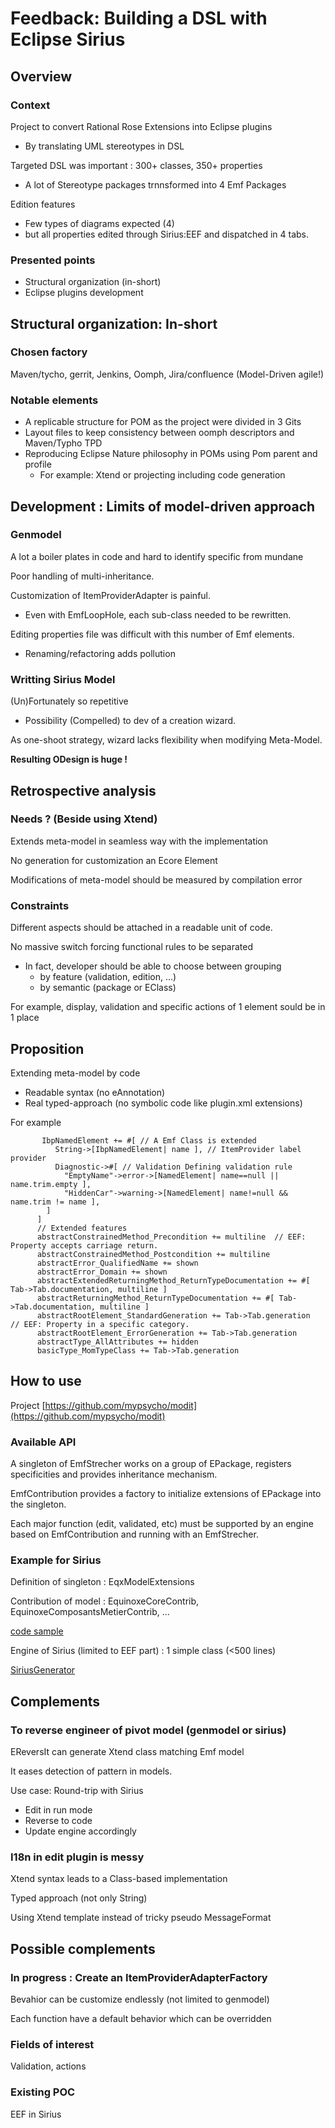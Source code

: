 # Feedback: Building a DSL with Eclipse Sirius 
## Overview
### Context

Project to convert Rational Rose Extensions into Eclipse plugins

- By translating UML stereotypes in DSL

Targeted DSL was important : 300+ classes, 350+ properties

- A lot of Stereotype packages trnnsformed into 4 Emf Packages

Edition features
- Few types of diagrams expected (4)  
- but all properties edited through Sirius:EEF and dispatched in 4 tabs.

### Presented points
- Structural organization (in-short)
- Eclipse plugins development


## Structural organization: In-short
### Chosen factory
Maven/tycho, gerrit, Jenkins, Oomph, Jira/confluence (Model-Driven agile!)

### Notable elements
- A replicable structure for POM as the project were divided in 3 Gits
- Layout files to keep consistency between oomph descriptors and Maven/Typho TPD
- Reproducing Eclipse Nature philosophy in POMs using Pom parent and profile
  - For example: Xtend or projecting including code generation

## Development : Limits of model-driven approach
### Genmodel
A lot a boiler plates in code and hard to identify specific from mundane

Poor handling of multi-inheritance.

Customization of ItemProviderAdapter is painful.
- Even with EmfLoopHole, each sub-class needed to be rewritten.

Editing properties file was difficult with this number of Emf elements.
- Renaming/refactoring adds pollution

### Writting Sirius Model
(Un)Fortunately so repetitive 
- Possibility (Compelled) to dev of a creation wizard.

As one-shoot strategy, wizard lacks flexibility when modifying Meta-Model.

**Resulting ODesign is huge !**

## Retrospective analysis
### Needs ? (Beside using Xtend)
Extends meta-model in seamless way with the implementation

No generation for customization an Ecore Element

Modifications of meta-model should be measured by compilation error

### Constraints

Different aspects should be attached in a readable unit of code. 

No massive switch forcing functional rules to be separated

- In fact, developer should be able to choose between grouping 
  - by feature (validation, edition, ...)
  - by semantic (package or EClass) 

For example, display, validation and specific actions of 1 element sould be in 1 place

## Proposition
Extending meta-model by code
- Readable syntax (no eAnnotation)
- Real typed-approach (no symbolic code like plugin.xml extensions)

For example
```xtend
       IbpNamedElement += #[ // A Emf Class is extended
          String->[IbpNamedElement| name ], // ItemProvider label provider
          Diagnostic->#[ // Validation Defining validation rule
            "EmptyName"->error->[NamedElement| name==null || name.trim.empty ],
            "HiddenCar"->warning->[NamedElement| name!=null && name.trim != name ],
        ]
      ]
      // Extended features
      abstractConstrainedMethod_Precondition += multiline  // EEF: Property accepts carriage return.
      abstractConstrainedMethod_Postcondition += multiline
      abstractError_QualifiedName += shown
      abstractError_Domain += shown
      abstractExtendedReturningMethod_ReturnTypeDocumentation += #[ Tab->Tab.documentation, multiline ]
      abstractReturningMethod_ReturnTypeDocumentation += #[ Tab->Tab.documentation, multiline ]
      abstractRootElement_StandardGeneration += Tab->Tab.generation  // EEF: Property in a specific category.
      abstractRootElement_ErrorGeneration += Tab->Tab.generation
      abstractType_AllAttributes += hidden
      basicType_MomTypeClass += Tab->Tab.generation
```


## How to use
Project [https://github.com/mypsycho/modit](https://github.com/mypsycho/modit)

### Available API 

A singleton of EmfStrecher works on a group of EPackage, registers specificities and provides inheritance mechanism.

EmfContribution provides a factory to initialize extensions of EPackage into the singleton.

Each major function (edit, validated, etc) must be supported by an engine based on EmfContribution and running with an EmfStrecher.

### Example for Sirius

Definition of singleton : EqxModelExtensions

Contribution of model : EquinoxeCoreContrib, EquinoxeComposantsMetierContrib, …

[code sample](https://github.com/mypsycho/ModIt/tree/master/tests/reversit-tests/src-gen/fr/ibp/odv/xad2/rcp/model)

Engine of Sirius (limited to EEF part) : 1 simple class (<500 lines)

[SiriusGenerator](https://github.com/mypsycho/ModIt/blob/master/tests/reversit-tests/src/org/mypsycho/emf/modit/reverit/test/SiriusGenerator.xtend)

## Complements

### To reverse engineer of pivot model (genmodel or sirius)
EReversIt can generate Xtend class matching Emf model

It eases detection of pattern in models.

Use case: Round-trip with Sirius
- Edit in run mode
- Reverse to code
- Update engine accordingly

### I18n in edit plugin is messy

Xtend syntax leads to a Class-based implementation 

Typed approach (not only String)

Using Xtend template instead of tricky pseudo MessageFormat

## Possible complements

### In progress : Create an ItemProviderAdapterFactory

Bevahior can be customize endlessly (not limited to genmodel)

Each function have a default behavior which can be overridden

### Fields of interest

Validation, actions

### Existing POC

EEF in Sirius


